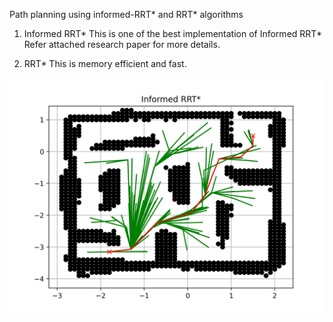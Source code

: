Path planning using informed-RRT* and RRT* algorithms
1. Informed RRT*
This is one of the best implementation of Informed RRT*
Refer attached research paper for more details.

2. RRT*
This is memory efficient and fast.

![generated paths](https://github.com/gaurav00700/ROS/blob/main/Path%20planning/Informed%20RRT*/goal_path_1.png)
